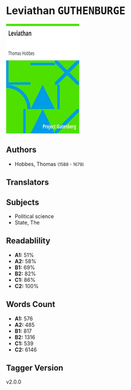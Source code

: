 # Leviathan <kbd>GUTHENBURGE</kbd>

![](./cover.medium.jpg "")

## Authors


 - Hobbes, Thomas <small>(1588 - 1679)</small>

## Translators



## Subjects


 - Political science
 - State, The

## Readablility


 - **A1:** 51%
 - **A2:** 58%
 - **B1:** 69%
 - **B2:** 82%
 - **C1:** 86%
 - **C2:** 100%

## Words Count


 - **A1:** 576
 - **A2:** 485
 - **B1:** 817
 - **B2:** 1316
 - **C1:** 539
 - **C2:** 6146

## Tagger Version


v2.0.0
